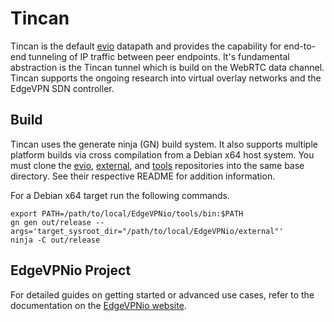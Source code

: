 # Tincan

Tincan is the default [evio](https://github.com/EdgeVPNio/evio) datapath and provides the capability for end-to-end tunneling of IP traffic between peer endpoints. It's fundamental abstraction is the Tincan tunnel which is build on the WebRTC data channel. Tincan supports the ongoing research into virtual overlay networks and the EdgeVPN SDN controller.

## Build
Tincan uses the generate ninja (GN) build system. It also supports multiple platform builds via cross compilation from a Debian x64 host system. You must clone the [evio](https://github.com/EdgeVPNio/evio), [external](https://github.com/EdgeVPNio/external), and [tools](https://github.com/EdgeVPNio/tools) repositories into the same base directory. See their respective README for addition information.

For a Debian x64 target run the following commands.
```
export PATH=/path/to/local/EdgeVPNio/tools/bin:$PATH
gn gen out/release --args='target_sysroot_dir="/path/to/local/EdgeVPNio/external"'
ninja -C out/release
```



## EdgeVPNio Project
For detailed guides on getting started or advanced use cases, refer to the documentation on the [EdgeVPNio website](http://edgevpn.io).
